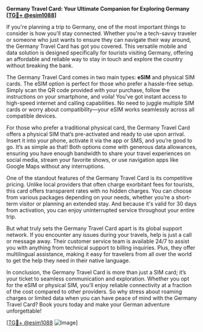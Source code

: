 **Germany Travel Card: Your Ultimate Companion for Exploring Germany [[TG💪+ @esim1088](https://t.me/s/esim1088)]**

If you're planning a trip to Germany, one of the most important things to consider is how you'll stay connected. Whether you're a tech-savvy traveler or someone who just wants to ensure they can navigate their way around, the Germany Travel Card has got you covered. This versatile mobile and data solution is designed specifically for tourists visiting Germany, offering an affordable and reliable way to stay in touch and explore the country without breaking the bank.

The Germany Travel Card comes in two main types: **eSIM** and physical SIM cards. The eSIM option is perfect for those who prefer a hassle-free setup. Simply scan the QR code provided with your purchase, follow the instructions on your smartphone, and voila! You've got instant access to high-speed internet and calling capabilities. No need to juggle multiple SIM cards or worry about compatibility—your eSIM works seamlessly across all compatible devices.

For those who prefer a traditional physical card, the Germany Travel Card offers a physical SIM that’s pre-activated and ready to use upon arrival. Insert it into your phone, activate it via the app or SMS, and you’re good to go. It’s as simple as that! Both options come with generous data allowances, ensuring you have enough bandwidth to share your travel experiences on social media, stream your favorite shows, or use navigation apps like Google Maps without any interruptions.

One of the standout features of the Germany Travel Card is its competitive pricing. Unlike local providers that often charge exorbitant fees for tourists, this card offers transparent rates with no hidden charges. You can choose from various packages depending on your needs, whether you’re a short-term visitor or planning an extended stay. And because it's valid for 30 days from activation, you can enjoy uninterrupted service throughout your entire trip.

But what truly sets the Germany Travel Card apart is its global support network. If you encounter any issues during your travels, help is just a call or message away. Their customer service team is available 24/7 to assist you with anything from technical support to billing inquiries. Plus, they offer multilingual assistance, making it easy for travelers from all over the world to get the help they need in their native language.

In conclusion, the Germany Travel Card is more than just a SIM card; it’s your ticket to seamless communication and exploration. Whether you opt for the eSIM or physical SIM, you’ll enjoy reliable connectivity at a fraction of the cost compared to other providers. So why stress about roaming charges or limited data when you can have peace of mind with the Germany Travel Card? Book yours today and make your German adventure unforgettable!

[[TG💪+ @esim1088](https://t.me/s/esim1088) ![Image](https://i.postimg.cc/Y0z9fWf4/image.png)]